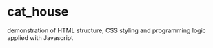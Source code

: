 # cat_house
demonstration of HTML structure, CSS styling and programming logic applied with Javascript
